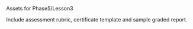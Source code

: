 Assets for Phase5/Lesson3

Include assessment rubric, certificate template and sample graded report.
